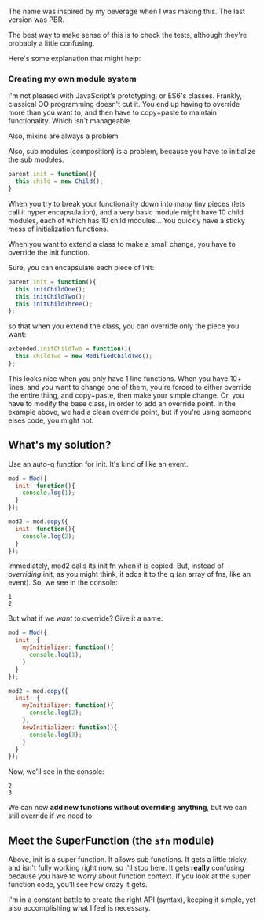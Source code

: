 The name was inspired by my beverage when I was making this.  The last version was PBR.

The best way to make sense of this is to check the tests, although they're probably a little confusing.

Here's some explanation that might help:

### Creating my own module system

I'm not pleased with JavaScript's prototyping, or ES6's classes.  Frankly, classical OO programming doesn't cut it.  You end up having to override more than you want to, and then have to copy+paste to maintain functionality.  Which isn't manageable.

Also, mixins are always a problem.

Also, sub modules (composition) is a problem, because you have to initialize the sub modules.

```javascript
parent.init = function(){
  this.child = new Child();
}
```

When you try to break your functionality down into many tiny pieces (lets call it hyper encapsulation), and a very basic module might have 10 child modules, each of which has 10 child modules... You quickly have a sticky mess of initialization functions.

When you want to extend a class to make a small change, you have to override the init function.

Sure, you can encapsulate each piece of init:

```javascript
parent.init = function(){
  this.initChildOne();
  this.initChildTwo();
  this.initChildThree();
};
```

so that when you extend the class, you can override only the piece you want:

```javascript
extended.initChildTwo = function(){
  this.childTwo = new ModifiedChildTwo();
};
```

This looks nice when you only have 1 line functions.  When you have 10+ lines, and you want to change one of them, you're forced to either override the entire thing, and copy+paste, then make your simple change.  Or, you have to modify the base class, in order to add an override point.  In the example above, we had a clean override point, but if you're using someone elses code, you might not.

## What's my solution?

Use an auto-q function for init.  It's kind of like an event.

```javascript
mod = Mod({
  init: function(){
    console.log(1);
  }
});

mod2 = mod.copy({
  init: function(){
    console.log(2);
  }
});
```

Immediately, mod2 calls its init fn when it is copied.  But, instead of *overriding* init, as you might think, it adds it to the q (an array of fns, like an event).  So, we see in the console:

```
1
2
```

But what if we *want* to override?  Give it a name:

```javascript
mod = Mod({
  init: {
    myInitializer: function(){
      console.log(1);
    }
  }
});

mod2 = mod.copy({
  init: {
    myInitializer: function(){
      console.log(2);
    },
    newInitializer: function(){
      console.log(3);
    }
  }
});
```

Now, we'll see in the console:

```
2
3
```

We can now **add new functions without overriding anything**, but we can still override if we need to.

## Meet the SuperFunction (the `sfn` module)

Above, init is a super function.  It allows sub functions.  It gets a little tricky, and isn't fully working right now, so I'll stop here.  It gets **really** confusing because you have to worry about function context.  If you look at the super function code, you'll see how crazy it gets.

I'm in a constant battle to create the right API (syntax), keeping it simple, yet also accomplishing what I feel is necessary.
